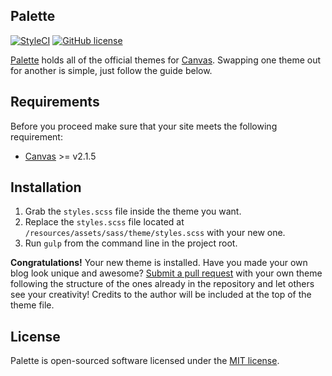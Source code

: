 ## Palette

[![StyleCI](https://styleci.io/repos/68401598/shield?branch=master&style=flat)](https://styleci.io/repos/68401598)
[![GitHub license](https://img.shields.io/badge/license-MIT-blue.svg)](https://raw.githubusercontent.com/austintoddj/palette/master/LICENSE)

[Palette](https://github.com/austintoddj/palette) holds all of the official themes for [Canvas](https://canvas.toddaustin.io). Swapping one theme out
for another is simple, just follow the guide below.

## Requirements

Before you proceed make sure that your site meets the following requirement:
* [Canvas](https://github.com/austintoddj/canvas) >= v2.1.5

## Installation

1. Grab the `styles.scss` file inside the theme you want.
2. Replace the `styles.scss` file located at `/resources/assets/sass/theme/styles.scss` with your new one.
3. Run `gulp` from the command line in the project root.

**Congratulations!** Your new theme is installed. Have you made your own blog look unique and awesome? [Submit a pull request](https://github.com/austintoddj/palette/pull/new/master) with your own theme 
following the structure of the ones already in the repository and let others see your creativity! Credits to the author will be included at the top
of the theme file.

## License

Palette is open-sourced software licensed under the [MIT license](https://github.com/austintoddj/palette/blob/master/LICENSE).